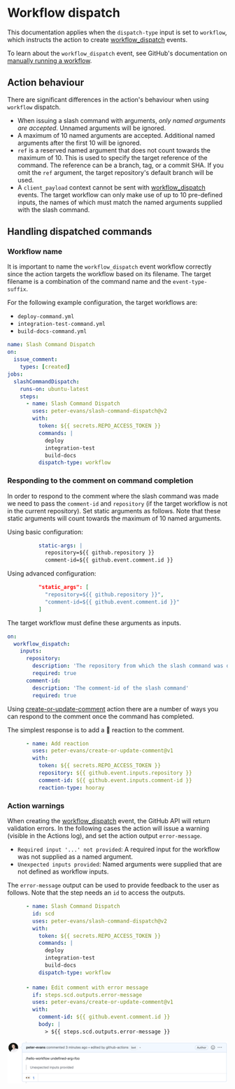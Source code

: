 # Workflow dispatch

This documentation applies when the `dispatch-type` input is set to `workflow`, which instructs the action to create [workflow_dispatch](https://docs.github.com/en/actions/reference/events-that-trigger-workflows#workflow_dispatch) events.

To learn about the `workflow_dispatch` event, see GitHub's documentation on [manually running a workflow](https://docs.github.com/en/actions/configuring-and-managing-workflows/configuring-a-workflow#manually-running-a-workflow).

## Action behaviour

There are significant differences in the action's behaviour when using `workflow` dispatch.

- When issuing a slash command with arguments, *only named arguments are accepted*. Unnamed arguments will be ignored.
- A maximum of 10 named arguments are accepted. Additional named arguments after the first 10 will be ignored.
- `ref` is a reserved named argument that does not count towards the maximum of 10. This is used to specify the target reference of the command. The reference can be a branch, tag, or a commit SHA. If you omit the `ref` argument, the target repository's default branch will be used.
- A `client_payload` context cannot be sent with [workflow_dispatch](https://docs.github.com/en/actions/reference/events-that-trigger-workflows#workflow_dispatch) events. The target workflow can only make use of up to 10 pre-defined inputs, the names of which must match the named arguments supplied with the slash command.

## Handling dispatched commands

### Workflow name

It is important to name the `workflow_dispatch` event workflow correctly since the action targets the workflow based on its filename. The target filename is a combination of the command name and the `event-type-suffix`.

For the following example configuration, the target workflows are:
- `deploy-command.yml`
- `integration-test-command.yml`
- `build-docs-command.yml`

```yml
name: Slash Command Dispatch
on:
  issue_comment:
    types: [created]
jobs:
  slashCommandDispatch:
    runs-on: ubuntu-latest
    steps:
      - name: Slash Command Dispatch
        uses: peter-evans/slash-command-dispatch@v2
        with:
          token: ${{ secrets.REPO_ACCESS_TOKEN }}
          commands: |
            deploy
            integration-test
            build-docs
          dispatch-type: workflow
```

### Responding to the comment on command completion

In order to respond to the comment where the slash command was made we need to pass the `comment-id` and `repository` (if the target workflow is not in the current repository). Set static arguments as follows. Note that these static arguments will count towards the maximum of 10 named arguments.

Using basic configuration:
```yml
          static-args: |
            repository=${{ github.repository }}
            comment-id=${{ github.event.comment.id }}
```

Using advanced configuration:
```json
          "static_args": [
            "repository=${{ github.repository }}",
            "comment-id=${{ github.event.comment.id }}"
          ]
```

The target workflow must define these arguments as inputs.

```yml
on:
  workflow_dispatch:
    inputs:
      repository:
        description: 'The repository from which the slash command was dispatched'
        required: true
      comment-id:
        description: 'The comment-id of the slash command'
        required: true
```

Using [create-or-update-comment](https://github.com/peter-evans/create-or-update-comment) action there are a number of ways you can respond to the comment once the command has completed.

The simplest response is to add a :tada: reaction to the comment.

```yml
      - name: Add reaction
        uses: peter-evans/create-or-update-comment@v1
        with:
          token: ${{ secrets.REPO_ACCESS_TOKEN }}
          repository: ${{ github.event.inputs.repository }}
          comment-id: ${{ github.event.inputs.comment-id }}
          reaction-type: hooray
```

### Action warnings

When creating the [workflow_dispatch](https://docs.github.com/en/actions/reference/events-that-trigger-workflows#workflow_dispatch) event, the GitHub API will return validation errors. In the following cases the action will issue a warning (visible in the Actions log), and set the action output `error-message`.

- `Required input '...' not provided`: A required input for the workflow was not supplied as a named argument.
- `Unexpected inputs provided`: Named arguments were supplied that are not defined as workflow inputs.

The `error-message` output can be used to provide feedback to the user as follows. Note that the step needs an `id` to access the outputs.

```yml
      - name: Slash Command Dispatch
        id: scd
        uses: peter-evans/slash-command-dispatch@v2
        with:
          token: ${{ secrets.REPO_ACCESS_TOKEN }}
          commands: |
            deploy
            integration-test
            build-docs
          dispatch-type: workflow

      - name: Edit comment with error message
        if: steps.scd.outputs.error-message
        uses: peter-evans/create-or-update-comment@v1
        with:
          comment-id: ${{ github.event.comment.id }}
          body: |
            > ${{ steps.scd.outputs.error-message }}
```

![Comment Parsing](assets/error-message-output.png)
